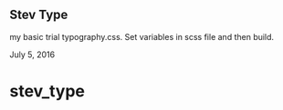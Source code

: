 ## Stev Type
my basic trial typography.css. Set variables in scss file and then build.

July 5, 2016
# stev_type
